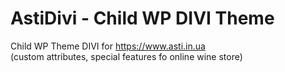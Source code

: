 
#  AstiDivi - Child WP DIVI Theme  #

Child WP Theme DIVI  for https://www.asti.in.ua  
(custom attributes, special features fo online wine store)
